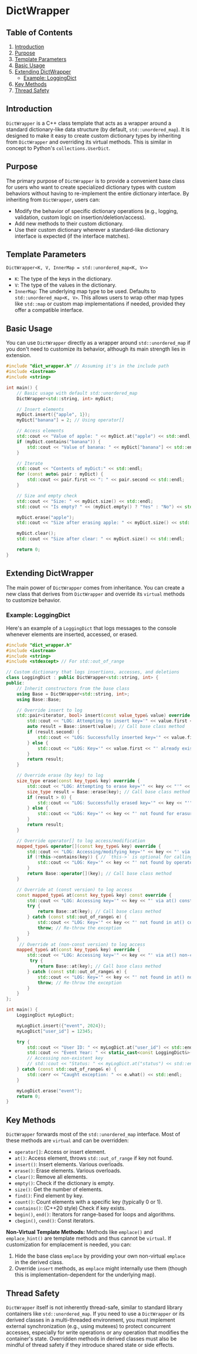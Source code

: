 # DictWrapper

## Table of Contents
1. [Introduction](#introduction)
2. [Purpose](#purpose)
3. [Template Parameters](#template-parameters)
4. [Basic Usage](#basic-usage)
5. [Extending DictWrapper](#extending-dictwrapper)
    - [Example: LoggingDict](#example-loggingdict)
6. [Key Methods](#key-methods)
7. [Thread Safety](#thread-safety)

## Introduction

`DictWrapper` is a C++ class template that acts as a wrapper around a standard dictionary-like data structure (by default, `std::unordered_map`). It is designed to make it easy to create custom dictionary types by inheriting from `DictWrapper` and overriding its virtual methods. This is similar in concept to Python's `collections.UserDict`.

## Purpose

The primary purpose of `DictWrapper` is to provide a convenient base class for users who want to create specialized dictionary types with custom behaviors without having to re-implement the entire dictionary interface. By inheriting from `DictWrapper`, users can:

- Modify the behavior of specific dictionary operations (e.g., logging, validation, custom logic on insertion/deletion/access).
- Add new methods to their custom dictionary.
- Use their custom dictionary wherever a standard-like dictionary interface is expected (if the interface matches).

## Template Parameters

`DictWrapper<K, V, InnerMap = std::unordered_map<K, V>>`

-   `K`: The type of the keys in the dictionary.
-   `V`: The type of the values in the dictionary.
-   `InnerMap`: The underlying map type to be used. Defaults to `std::unordered_map<K, V>`. This allows users to wrap other map types like `std::map` or custom map implementations if needed, provided they offer a compatible interface.

## Basic Usage

You can use `DictWrapper` directly as a wrapper around `std::unordered_map` if you don't need to customize its behavior, although its main strength lies in extension.

```cpp
#include "dict_wrapper.h" // Assuming it's in the include path
#include <iostream>
#include <string>

int main() {
    // Basic usage with default std::unordered_map
    DictWrapper<std::string, int> myDict;

    // Insert elements
    myDict.insert({"apple", 1});
    myDict["banana"] = 2; // Using operator[]

    // Access elements
    std::cout << "Value of apple: " << myDict.at("apple") << std::endl;
    if (myDict.contains("banana")) {
        std::cout << "Value of banana: " << myDict["banana"] << std::endl;
    }

    // Iterate
    std::cout << "Contents of myDict:" << std::endl;
    for (const auto& pair : myDict) {
        std::cout << pair.first << ": " << pair.second << std::endl;
    }

    // Size and empty check
    std::cout << "Size: " << myDict.size() << std::endl;
    std::cout << "Is empty? " << (myDict.empty() ? "Yes" : "No") << std::endl;

    myDict.erase("apple");
    std::cout << "Size after erasing apple: " << myDict.size() << std::endl;

    myDict.clear();
    std::cout << "Size after clear: " << myDict.size() << std::endl;

    return 0;
}
```

## Extending DictWrapper

The main power of `DictWrapper` comes from inheritance. You can create a new class that derives from `DictWrapper` and override its `virtual` methods to customize behavior.

### Example: LoggingDict

Here's an example of a `LoggingDict` that logs messages to the console whenever elements are inserted, accessed, or erased.

```cpp
#include "dict_wrapper.h"
#include <iostream>
#include <string>
#include <stdexcept> // For std::out_of_range

// Custom dictionary that logs insertions, accesses, and deletions
class LoggingDict : public DictWrapper<std::string, int> {
public:
    // Inherit constructors from the base class
    using Base = DictWrapper<std::string, int>;
    using Base::Base;

    // Override insert to log
    std::pair<iterator, bool> insert(const value_type& value) override {
        std::cout << "LOG: Attempting to insert key='" << value.first << "', value=" << value.second << std::endl;
        auto result = Base::insert(value); // Call base class method
        if (result.second) {
            std::cout << "LOG: Successfully inserted key='" << value.first << "'" << std::endl;
        } else {
            std::cout << "LOG: Key='" << value.first << "' already exists. Insertion failed." << std::endl;
        }
        return result;
    }

    // Override erase (by key) to log
    size_type erase(const key_type& key) override {
        std::cout << "LOG: Attempting to erase key='" << key << "'" << std::endl;
        size_type result = Base::erase(key); // Call base class method
        if (result > 0) {
            std::cout << "LOG: Successfully erased key='" << key << "'" << std::endl;
        } else {
            std::cout << "LOG: Key='" << key << "' not found for erasure." << std::endl;
        }
        return result;
    }

    // Override operator[] to log access/modification
    mapped_type& operator[](const key_type& key) override {
        std::cout << "LOG: Accessing/modifying key='" << key << "' via operator[]" << std::endl;
        if (!this->contains(key)) { // `this->` is optional for calling base/own methods
            std::cout << "LOG: Key='" << key << "' not found by operator[], will be default-inserted if not assigned." << std::endl;
        }
        return Base::operator[](key); // Call base class method
    }

    // Override at (const version) to log access
    const mapped_type& at(const key_type& key) const override {
        std::cout << "LOG: Accessing key='" << key << "' via at() const" << std::endl;
        try {
            return Base::at(key); // Call base class method
        } catch (const std::out_of_range& e) {
            std::cout << "LOG: Key='" << key << "' not found in at() const. Exception: " << e.what() << std::endl;
            throw; // Re-throw the exception
        }
    }
     // Override at (non-const version) to log access
    mapped_type& at(const key_type& key) override {
        std::cout << "LOG: Accessing key='" << key << "' via at() non-const" << std::endl;
         try {
            return Base::at(key); // Call base class method
        } catch (const std::out_of_range& e) {
            std::cout << "LOG: Key='" << key << "' not found in at() non-const. Exception: " << e.what() << std::endl;
            throw; // Re-throw the exception
        }
    }
};

int main() {
    LoggingDict myLogDict;

    myLogDict.insert({"event", 2024});
    myLogDict["user_id"] = 12345;

    try {
        std::cout << "User ID: " << myLogDict.at("user_id") << std::endl;
        std::cout << "Event Year: " << static_cast<const LoggingDict&>(myLogDict).at("event") << std::endl;
        // Accessing non-existent key
        // std::cout << "Status: " << myLogDict.at("status") << std::endl;
    } catch (const std::out_of_range& e) {
        std::cerr << "Caught exception: " << e.what() << std::endl;
    }

    myLogDict.erase("event");
    return 0;
}
```

## Key Methods

`DictWrapper` forwards most of the `std::unordered_map` interface. Most of these methods are `virtual` and can be overridden:

-   `operator[]`: Access or insert element.
-   `at()`: Access element, throws `std::out_of_range` if key not found.
-   `insert()`: Insert elements. Various overloads.
-   `erase()`: Erase elements. Various overloads.
-   `clear()`: Remove all elements.
-   `empty()`: Check if the dictionary is empty.
-   `size()`: Get the number of elements.
-   `find()`: Find element by key.
-   `count()`: Count elements with a specific key (typically 0 or 1).
-   `contains()`: (C++20 style) Check if key exists.
-   `begin()`, `end()`: Iterators for range-based for loops and algorithms.
-   `cbegin()`, `cend()`: Const iterators.

**Non-Virtual Template Methods:**
Methods like `emplace()` and `emplace_hint()` are template methods and thus cannot be `virtual`. If customization for emplacement is needed, you can:
1. Hide the base class `emplace` by providing your own non-virtual `emplace` in the derived class.
2. Override `insert` methods, as `emplace` might internally use them (though this is implementation-dependent for the underlying map).

## Thread Safety

`DictWrapper` itself is not inherently thread-safe, similar to standard library containers like `std::unordered_map`. If you need to use a `DictWrapper` or its derived classes in a multi-threaded environment, you must implement external synchronization (e.g., using mutexes) to protect concurrent accesses, especially for write operations or any operation that modifies the container's state. Overridden methods in derived classes must also be mindful of thread safety if they introduce shared state or side effects.
